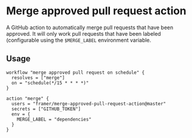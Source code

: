# Merge approved pull request action

A GitHub action to automatically merge pull requests that have been approved. It
will only work pull requests that have been labeled (configurable using the `$MERGE_LABEL`
environment variable.

## Usage

```workflow
workflow "merge approved pull request on schedule" {
  resolves = ["merge"]
  on = "schedule(*/15 * * * *)"
}

action "merge" {
  users = "framer/merge-approved-pull-request-action@master"
  secrets = ["GITHUB_TOKEN"]
  env = {
    MERGE_LABEL = "dependencies"
  }
}
```
